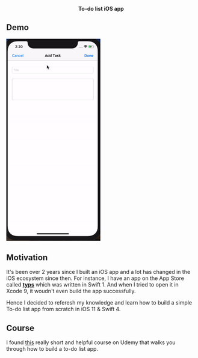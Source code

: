 <p align="center">
  <b>To-do list iOS app</b>
</p>

## Demo

<img src="./demo.gif" width="250" />

## Motivation

It's been over 2 years since I built an iOS app and a lot has changed in the iOS ecosystem since then. For instance, I have an app on the App Store called <a href="https://itunes.apple.com/us/app/typs/id1145048452" style="font-weight: bold">typs</a> which was written in Swift 1. And when I tried to open it in Xcode 9, it woudn't even build the app successfully.

Hence I decided to referesh my knowledge and learn how to build a simple To-do list app from scratch in iOS 11 & Swift 4.

## Course

I found [this](https://www.udemy.com/ios-swift-build-a-to-do-list-app) really short and helpful course on Udemy that walks you through how to build a to-do list app.
